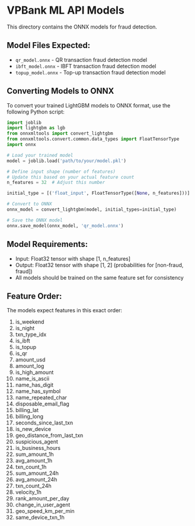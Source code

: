 # VPBank ML API Models

This directory contains the ONNX models for fraud detection.

## Model Files Expected:
- `qr_model.onnx` - QR transaction fraud detection model
- `ibft_model.onnx` - IBFT transaction fraud detection model  
- `topup_model.onnx` - Top-up transaction fraud detection model

## Converting Models to ONNX

To convert your trained LightGBM models to ONNX format, use the following Python script:

```python
import joblib
import lightgbm as lgb
from onnxmltools import convert_lightgbm
from onnxmltools.convert.common.data_types import FloatTensorType
import onnx

# Load your trained model
model = joblib.load('path/to/your/model.pkl')

# Define input shape (number of features)
# Update this based on your actual feature count
n_features = 32  # Adjust this number

initial_type = [('float_input', FloatTensorType([None, n_features]))]

# Convert to ONNX
onnx_model = convert_lightgbm(model, initial_types=initial_type)

# Save the ONNX model
onnx.save_model(onnx_model, 'qr_model.onnx')
```

## Model Requirements:
- Input: Float32 tensor with shape [1, n_features]
- Output: Float32 tensor with shape [1, 2] (probabilities for [non-fraud, fraud])
- All models should be trained on the same feature set for consistency

## Feature Order:
The models expect features in this exact order:
1. is_weekend
2. is_night  
3. txn_type_idx
4. is_ibft
5. is_topup
6. is_qr
7. amount_usd
8. amount_log
9. is_high_amount
10. name_is_ascii
11. name_has_digit
12. name_has_symbol
13. name_repeated_char
14. disposable_email_flag
15. billing_lat
16. billing_long
17. seconds_since_last_txn
18. is_new_device
19. geo_distance_from_last_txn
20. suspicious_agent
21. is_business_hours
22. sum_amount_1h
23. avg_amount_1h
24. txn_count_1h
25. sum_amount_24h
26. avg_amount_24h
27. txn_count_24h
28. velocity_1h
29. rank_amount_per_day
30. change_in_user_agent
31. geo_speed_km_per_min
32. same_device_txn_1h
